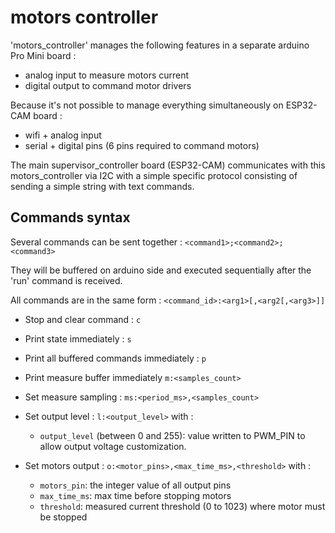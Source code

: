 # motors controller

'motors_controller' manages the following features in a separate arduino Pro Mini board :
- analog input to measure motors current
- digital output to command motor drivers

Because it's not possible to manage everything simultaneously on ESP32-CAM board :
- wifi + analog input
- serial + digital pins (6 pins required to command motors)

The main supervisor_controller board (ESP32-CAM) communicates with this motors_controller
via I2C with a simple specific protocol consisting of sending a simple string with text commands.

## Commands syntax

Several commands can be sent together : `<command1>;<command2>;<command3>`

They will be buffered on arduino side and executed sequentially after the 'run' command is received.

All commands are in the same form : `<command_id>:<arg1>[,<arg2[,<arg3>]]`

* Stop and clear command : `c`

* Print state immediately : `s`

* Print all buffered commands immediately : `p`

* Print measure buffer immediately `m:<samples_count>`

* Set measure sampling : `ms:<period_ms>,<samples_count>`

* Set output level : `l:<output_level>` with :
    - `output_level` (between 0 and 255): value written to PWM_PIN to allow output voltage customization.

* Set motors output : `o:<motor_pins>,<max_time_ms>,<threshold>` with :
    - `motors_pin`: the integer value of all output pins
    - `max_time_ms`: max time before stopping motors
    - `threshold`: measured current threshold (0 to 1023) where motor must be stopped
